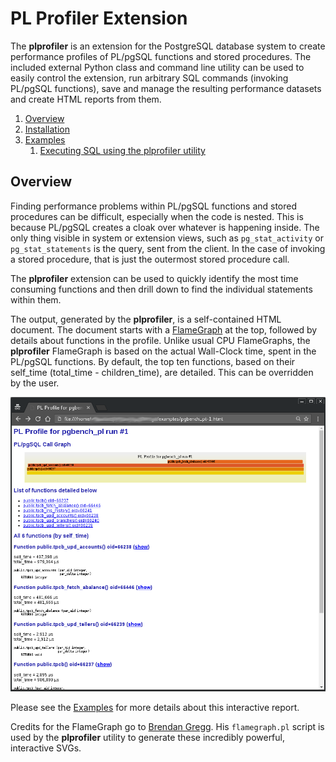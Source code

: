PL Profiler Extension
=====================

The **plprofiler** is an extension for the PostgreSQL database system to create performance profiles of PL/pgSQL functions and stored procedures. The included external Python class and command line utility can be used to easily control the extension, run arbitrary SQL commands (invoking PL/pgSQL functions), save and manage the resulting performance datasets and create HTML reports from them.

1. [Overview](#markdown-header-overview)
2. [Installation](doc/installation.md)
3. [Examples](doc/examples.md)
    1. [Executing SQL using the plprofiler utility](doc/examples.md#markdown-header-executing-sql-using-the-profiler-utility)

Overview
--------

Finding performance problems within PL/pgSQL functions and stored procedures can be difficult, especially when the code is nested. This is because PL/pgSQL creates a cloak over whatever is happening inside. The only thing visible in system or extension views, such as `pg_stat_activity` or `pg_stat_statements` is the query, sent from the client. In the case of invoking a stored procedure, that is just the outermost stored procedure call. 

The **plprofiler** extension can be used to quickly identify the most time consuming functions and then drill down to find the individual statements within them.

The output, generated by the **plprofiler**, is a self-contained HTML document. The document starts with a [FlameGraph](http://www.brendangregg.com/FlameGraphs/cpuflamegraphs.html) at the top, followed by details about functions in the profile. Unlike usual CPU FlameGraphs, the **plprofiler** FlameGraph is based on the actual Wall-Clock time, spent in the PL/pgSQL functions. By default, the top ten functions, based on their self_time (total_time - children_time), are detailed. This can be overridden by the user.

[ ![ Example report ](doc/pgbench_pl-1.png) ](doc/examples.md)

Please see the [Examples](doc/examples.md) for more details about this interactive report.

Credits for the FlameGraph go to [Brendan Gregg](http://www.brendangregg.com/). His `flamegraph.pl` script is used by the **plprofiler** utility to generate these incredibly powerful, interactive SVGs.
